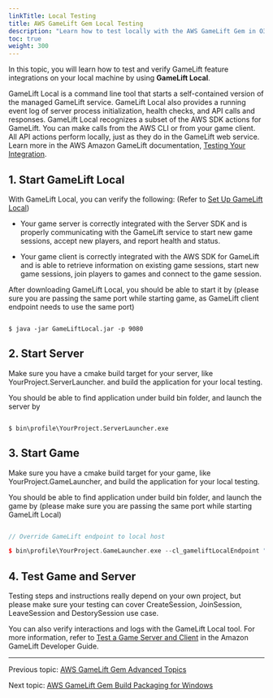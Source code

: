 ```yaml
---
linkTitle: Local Testing
title: AWS GameLift Gem Local Testing
description: "Learn how to test locally with the AWS GameLift Gem in O3DE"
toc: true
weight: 300
---
```


In this topic, you will learn how to test and verify GameLift feature integrations on your local machine by using **GameLift Local**. 

GameLift Local is a command line tool that starts a self-contained version of the managed GameLift service. GameLift Local also provides a running event log of server process initialization, health checks, and API calls and responses. GameLift Local recognizes a subset of the AWS SDK actions for GameLift. You can make calls from the AWS CLI or from your game client. All API actions perform locally, just as they do in the GameLift web service. Learn more in the AWS Amazon GameLift documentation, [Testing Your Integration](https://docs.aws.amazon.com/gamelift/latest/developerguide/integration-testing-local.html#integration-testing-local-start).

## 1. Start GameLift Local

With GameLift Local, you can verify the following: (Refer to [Set Up GameLift Local](https://docs.aws.amazon.com/gamelift/latest/developerguide/integration-testing-local.html#integration-testing-local-start))

*   Your game server is correctly integrated with the Server SDK and is properly communicating with the GameLift service to start new game sessions, accept new players, and report health and status.
    
*   Your game client is correctly integrated with the AWS SDK for GameLift and is able to retrieve information on existing game sessions, start new game sessions, join players to games and connect to the game session.
    

After downloading GameLift Local, you should be able to start it by (please sure you are passing the same port while starting game, as GameLift client endpoint needs to use the same port)

```shell

$ java -jar GameLiftLocal.jar -p 9080

```

## 2. Start Server

Make sure you have a cmake build target for your server, like YourProject.ServerLauncher. and build the application for your local testing.

You should be able to find application under build bin folder, and launch the server by

```shell

$ bin\profile\YourProject.ServerLauncher.exe

```

## 3. Start Game

Make sure you have a cmake build target for your game, like YourProject.GameLauncher, and build the application for your local testing.

You should be able to find application under build bin folder, and launch the game by (please make sure you are passing the same port while starting GameLift Local)

```cpp

// Override GameLift endpoint to local host

$ bin\profile\YourProject.GameLauncher.exe --cl_gameliftLocalEndpoint "http://localhost:9080"

```

## 4. Test Game and Server

Testing steps and instructions really depend on your own project, but please make sure your testing can cover CreateSession, JoinSession, LeaveSession and DestorySession use case.

You can also verify interactions and logs with the GameLift Local tool. For more information, refer to [Test a Game Server and Client](https://docs.aws.amazon.com/gamelift/latest/developerguide/integration-testing-local.html#integration-testing-local-client) in the Amazon GameLift Developer Guide.

---
Previous topic: [AWS GameLift Gem Advanced Topics](advanced-topics/)

Next topic: [AWS GameLift Gem Build Packaging for Windows](build-packaging-for-windows/)